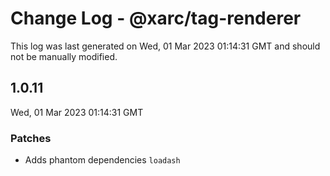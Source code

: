 # Change Log - @xarc/tag-renderer

This log was last generated on Wed, 01 Mar 2023 01:14:31 GMT and should not be manually modified.

## 1.0.11
Wed, 01 Mar 2023 01:14:31 GMT

### Patches

- Adds phantom dependencies `loadash`

